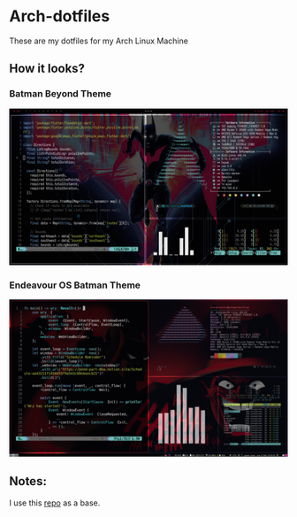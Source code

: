 # Arch-dotfiles

These are my dotfiles for my Arch Linux Machine

## How it looks?

### Batman Beyond Theme

![Theme](BatmanBeyondThemeLook.png)

### Endeavour OS Batman Theme

![Theme](EndeavourThemeLook.png)

## Notes:

I use this [repo](https://github.com/janleigh/dotfiles) as a base.
